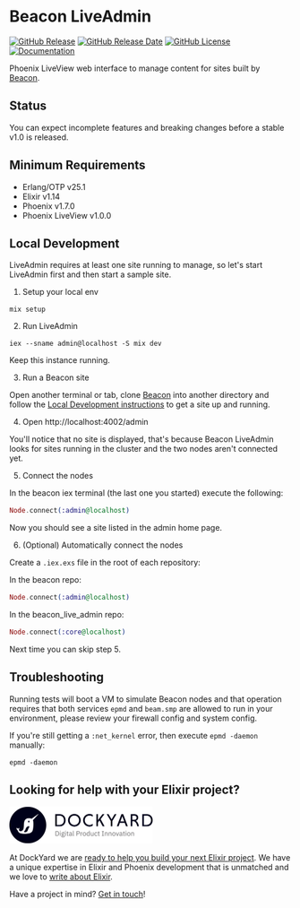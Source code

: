 # Beacon LiveAdmin

[![GitHub Release](https://img.shields.io/github/v/release/beaconCMS/beacon_live_admin?color=blue)](https://hex.pm/packages/beacon_live_admin)
[![GitHub Release Date](https://img.shields.io/github/release-date/beaconCMS/beacon_live_admin)](https://github.com/BeaconCMS/beacon_live_admin/releases)
[![GitHub License](https://img.shields.io/github/license/beaconCMS/beacon_live_admin?color=orange)](https://github.com/BeaconCMS/beacon_live_admin/blob/main/LICENSE.md)
[![Documentation](https://img.shields.io/badge/documentation-555555)](https://hexdocs.pm/beacon_live_admin)

Phoenix LiveView web interface to manage content for sites built by [Beacon](https://github.com/BeaconCMS/beacon).

## Status

You can expect incomplete features and breaking changes before a stable v1.0 is released.

## Minimum Requirements

- Erlang/OTP v25.1
- Elixir v1.14
- Phoenix v1.7.0
- Phoenix LiveView v1.0.0

## Local Development

LiveAdmin requires at least one site running to manage, so let's start LiveAdmin first and then start a sample site.

1. Setup your local env

```shell
mix setup
```

2. Run LiveAdmin

```shell
iex --sname admin@localhost -S mix dev
```

Keep this instance running.

3. Run a Beacon site

Open another terminal or tab, clone [Beacon](https://github.com/BeaconCMS/beacon) into another directory and follow the [Local Development instructions](https://github.com/BeaconCMS/beacon#local-development) to get a site up and running.

4. Open http://localhost:4002/admin

You'll notice that no site is displayed, that's because Beacon LiveAdmin looks for sites running in the cluster and the two nodes aren't connected yet.

5. Connect the nodes

In the beacon iex terminal (the last one you started) execute the following:

```elixir
Node.connect(:admin@localhost)
```

Now you should see a site listed in the admin home page.

6. (Optional) Automatically connect the nodes

Create a `.iex.exs` file in the root of each repository:

In the beacon repo:

```elixir
Node.connect(:admin@localhost)
```

In the beacon_live_admin repo:

```elixir
Node.connect(:core@localhost)
```

Next time you can skip step 5.

## Troubleshooting

Running tests will boot a VM to simulate Beacon nodes and that operation requires that both services `epmd` and `beam.smp`
are allowed to run in your environment, please review your firewall config and system config.

If you're still getting a `:net_kernel` error, then execute `epmd -daemon` manually:

```shell
epmd -daemon
```

## Looking for help with your Elixir project?

<img src="assets/images/dockyard_logo.png" width="256" alt="DockYard logo">

At DockYard we are [ready to help you build your next Elixir project](https://dockyard.com/phoenix-consulting).
We have a unique expertise in Elixir and Phoenix development that is unmatched and we love to [write about Elixir](https://dockyard.com/blog/categories/elixir).

Have a project in mind? [Get in touch](https://dockyard.com/contact/hire-us)!
